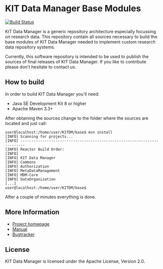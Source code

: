 # KIT Data Manager Base Modules

[![Build Status](https://api.travis-ci.org/kit-data-manager/base.png?branch=master)](https://travis-ci.org/kit-data-manager/base)


KIT Data Manager is a generic repository architecture especially focussing on research data. This repository 
contain all sources necessary to build the base modules of KIT Data Manager needed to implement custom
research data repository systems. 

Currently, this software repository is intended to be used to publish the sources of final releases of 
KIT Data Manager. If you like to contribute please don't hesitate to contact us.

## How to build

In order to build KIT Data Manager you'll need:

* Java SE Development Kit 8 or higher
* Apache Maven 3.3+

After obtaining the sources change to the folder where the sources are located and just call:

```
user@localhost:/home/user/KITDM/base$ mvn install
[INFO] Scanning for projects...
[INFO] ------------------------------------------------------------------------
[INFO] Reactor Build Order:
[INFO]
[INFO] KIT Data Manager
[INFO] Commons
[INFO] Authorization
[INFO] MetaDataManagement
[INFO] MDM-Core
[INFO] DataOrganization
[...]
user@localhost:/home/user/KITDM/base$
```

After a couple of minutes everything is done.

## More Information

* [Project homepage](http://datamanager.kit.edu/)
* [Manual](http://datamanager.kit.edu/dama/manual/index.html)
* [Bugtracker](http://datamanager.kit.edu/bugtracker/thebuggenie/)

## License

KIT Data Manager is licensed under the Apache License, Version 2.0.


